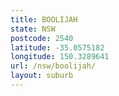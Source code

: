 ```yaml
---
title: BOOLIJAH
state: NSW
postcode: 2540
latitude: -35.0575182
longitude: 150.3289641
url: /nsw/boolijah/
layout: suburb
---
```

